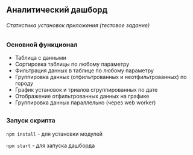 ## Аналитический дашборд 
###### Статистика установок приложения (тестовое задание)
##

### Основной функционал
- Таблица с данными
- Сортировка таблицы по любому параметру
- Фильтрация данных в таблице по любому параметру
- Группировка данных (отфильтрованных и неотфильтрованных) по городу 
- График установок и триалов сгруппированных по дате
- Отображение отфильтрованных данных на графике
- Группировка данных параллельно (через web worker)
##
### Запуск скрипта
`npm install` - для установки модулей

`npm start` - для запуска дашборда

